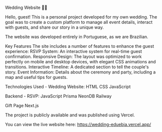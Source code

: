 Wedding Website 💍🎉

Hello, guest! This is a personal project developed for my own wedding. The goal was to create a custom platform to manage all event details, interact with guests, and share our story in a unique way.

The website was developed entirely in Portuguese, as we are Brazilian.

Key Features
The site includes a number of features to enhance the guest experience:
RSVP System: An interactive system for real-time guest confirmation.
Responsive Design: The layout was optimized to work perfectly on mobile and desktop devices, with elegant CSS animations and transitions.
Interactive Timeline: A dedicated section to tell the couple's story.
Event Information: Details about the ceremony and party, including a map and useful tips for guests.

Technologies Used - Wedding Website:
HTML
CSS
JavaScript

Backend - RSVP:
JavaScript
Prisma
NeonDB
Railway

Gift Page
Next.js

The project is publicly available and was published using Vercel.

You can view the live website here:
https://wedding-eduebia.vercel.app/

